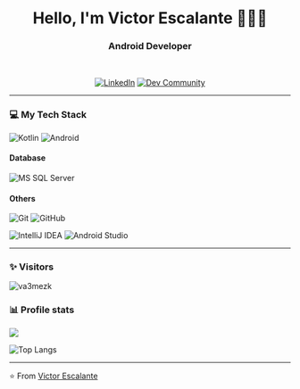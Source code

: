 <h1 align="center"> Hello, I'm Victor Escalante 🧑🏻‍💻 </h1>

<h3 align="center">  Android Developer </h3> <br>

<p align="center"> 
<a href="https://www.linkedin.com/in/victoraescalante/"><img alt="LinkedIn" src="https://img.shields.io/badge/-victoraescalante-blue?style=flat-square&logo=Linkedin&logoColor=white&link=https://www.linkedin.com/in/victoraescalante/"></a>
<a href="https://dev.to/va3mezk"><img alt="Dev Community" src="https://img.shields.io/badge/-va3mezk-black?style=flat-square&logo=dev.to&logoColor=white&link=https://dev.to/va3mezk"></a>
</p>

---------------------------------------------------------------------------------------------------------------------------------------------------------

### 💻 My Tech Stack

![Kotlin](https://img.shields.io/badge/-Kotlin-800080?style=flat-square&logo=java&logoColor=800080)
![Android](http://img.shields.io/badge/-Android-3DDC84?style=flat-square&logo=android&logoColor=ffffff)

#### Database
![MS SQL Server](http://img.shields.io/badge/-MS%20SQL%20Server-CC2927?style=flat-square&logo=microsoft-sql-server&logoColor=ffffff)

#### Others
![Git](https://img.shields.io/badge/-Git-%23F05032?style=flat-square&logo=git&logoColor=%23ffffff)
![GitHub](https://img.shields.io/badge/-GitHub-181717?style=flat-square&logo=github)

![IntelliJ IDEA](http://img.shields.io/badge/-IntelliJ%20IDEA-000000?style=flat-square&logo=intellij-idea&logoColor=ffffff)
![Android Studio](http://img.shields.io/badge/-Android%20Studio-3DDC84?style=flat-square&logo=android-studio&logoColor=ffffff)

---------------------------------------------------------------------------------------------------------------------------------------------------------

### ✨ Visitors 

<p align="left"> <img src="https://komarev.com/ghpvc/?username=va3mezk" alt="va3mezk" /> </p>

### 📊 Profile stats

<img src="https://github-readme-stats.vercel.app/api?username=va3mezk&show_icons=false">

![Top Langs](https://github-readme-stats.vercel.app/api/top-langs/?username=va3mezk&show_icons=true)

-----------------------------------------------------------------------------------------------------------------------------------------------------------

⭐️ From [Victor Escalante](https://github.com/va3mezk)
